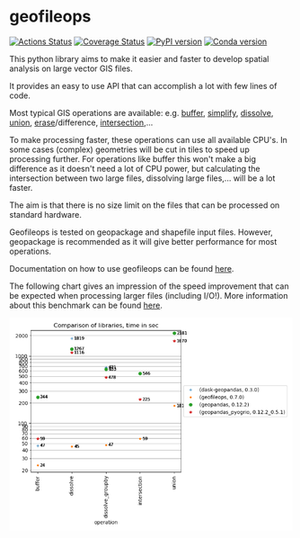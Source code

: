 # geofileops 

[![Actions Status](https://github.com/geofileops/geofileops/actions/workflows/tests.yml/badge.svg?branch=main)](https://github.com/geofileops/geofileops/actions/workflows/tests.yml?query=workflow%3ATests) 
[![Coverage Status](https://codecov.io/gh/geofileops/geofileops/branch/main/graph/badge.svg)](https://codecov.io/gh/geofileops/geofileops)
[![PyPI version](https://img.shields.io/pypi/v/geofileops.svg)](https://pypi.org/project/geofileops)
[![Conda version](https://anaconda.org/conda-forge/geofileops/badges/version.svg)](https://anaconda.org/conda-forge/geofileops)

This python library aims to make it easier and faster to develop spatial analysis on
large vector GIS files.

It provides an easy to use API that can accomplish a lot with few lines of code.

Most typical GIS operations are available: e.g. 
[buffer](https://geofileops.readthedocs.io/en/stable/api/geofileops.apply.html#geofileops.buffer), 
[simplify](https://geofileops.readthedocs.io/en/stable/api/geofileops.apply.html#geofileops.simplify),
[dissolve](https://geofileops.readthedocs.io/en/stable/api/geofileops.apply.html#geofileops.dissolve),
[union](https://geofileops.readthedocs.io/en/stable/api/geofileops.apply.html#geofileops.union),
[erase](https://geofileops.readthedocs.io/en/stable/api/geofileops.apply.html#geofileops.erase)/difference, 
[intersection](https://geofileops.readthedocs.io/en/stable/api/geofileops.apply.html#geofileops.intersection),...

To make processing faster, these operations can use all available CPU's. In some cases
(complex) geometries will be cut in tiles to speed up processing further.
For operations like buffer this won't make a big difference as it doesn't need a lot of
CPU power, but calculating the intersection between two large files, dissolving large
files,... will be a lot faster.

The aim is that there is no size limit on the files that can be processed on standard
hardware.

Geofileops is tested on geopackage and shapefile input files. However, geopackage
is recommended as it will give better performance for most operations.

Documentation on how to use geofileops can be found [here](https://geofileops.readthedocs.io).

The following chart gives an impression of the speed improvement that can be expected
when processing larger files (including I/O!). More information about this benchmark can
be found [here](https://github.com/geofileops/geobenchmark).

![Geo benchmark](https://github.com/geofileops/geobenchmark/blob/main/results_vector_ops/GeoBenchmark.png)
